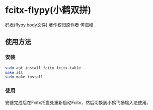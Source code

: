 fcitx-flypy(小鹤双拼)
====

码表(flypy.body文件) 著作权归原作者 [何海峰](http://flypy.com/about.html)



## 使用方法

### 安装

```bash
sudo apt install fcitx fcitx-table
make all
sudo make install
```

### 使用

安装完成后在Fcitx托盘处重新启动Fcitx，然后切换到小鹤飞扬输入法使用。

